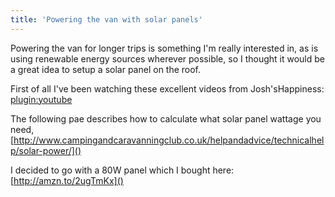 ```yaml
---
title: 'Powering the van with solar panels'
---
```


Powering the van for longer trips is something I'm really interested in, as is using renewable energy sources wherever possible, so I thought it would be a great idea to setup a solar panel on the roof.

First of all I've been watching these excellent videos from Josh'sHappiness: [plugin:youtube](https://www.youtube.com/watch?v=RHHeUKxHNzY&t=752s.)

The following pae describes how to calculate what solar panel wattage you need, [http://www.campingandcaravanningclub.co.uk/helpandadvice/technicalhelp/solar-power/]()

I decided to go with a 80W panel which I bought here: [http://amzn.to/2ugTmKx]()